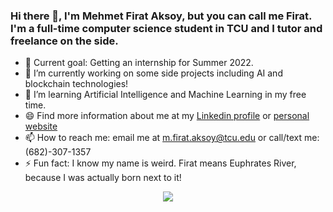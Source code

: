 ### Hi there 👋, I'm Mehmet Firat Aksoy, but you can call me Firat. I'm a full-time computer science student in TCU and I tutor and freelance on the side.

- 👯 Current goal: Getting an internship for Summer 2022.
- 🔭 I’m currently working on some side projects including AI and blockchain technologies!
- 🌱 I’m learning Artificial Intelligence and Machine Learning in my free time.
- 😄 Find more information about me at my [Linkedin profile](https://linkedin.com/in/mfirataksoy) or [personal website](https://mfirataksoy.com)
- 📫 How to reach me: email me at m.firat.aksoy@tcu.edu or call/text me: (682)-307-1357
- ⚡ Fun fact: I know my name is weird. Firat means Euphrates River, because I was actually born next to it! 

<div align="center">
  <img align="center" src="https://github-readme-stats.anuraghazra1.vercel.app/api?username=mfirataksoy&show_icons=true" />
</div>
